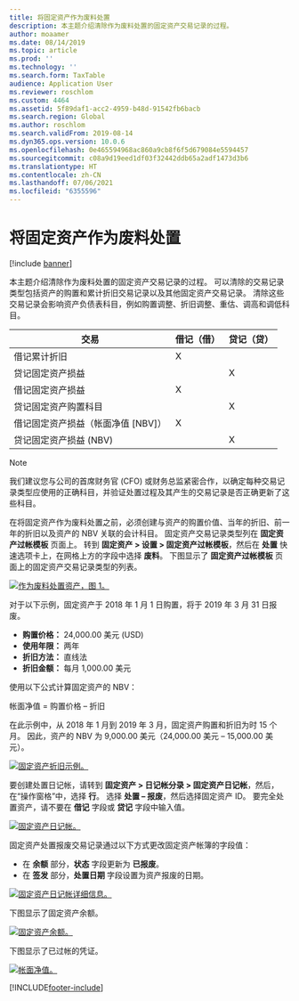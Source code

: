 ```yaml
---
title: 将固定资产作为废料处置
description: 本主题介绍清除作为废料处置的固定资产交易记录的过程。
author: moaamer
ms.date: 08/14/2019
ms.topic: article
ms.prod: ''
ms.technology: ''
ms.search.form: TaxTable
audience: Application User
ms.reviewer: roschlom
ms.custom: 4464
ms.assetid: 5f89daf1-acc2-4959-b48d-91542fb6bacb
ms.search.region: Global
ms.author: roschlom
ms.search.validFrom: 2019-08-14
ms.dyn365.ops.version: 10.0.6
ms.openlocfilehash: 0e465594968ac860a9cb8f6f5d679084e5594457
ms.sourcegitcommit: c08a9d19eed1df03f32442ddb65a2adf1473d3b6
ms.translationtype: HT
ms.contentlocale: zh-CN
ms.lasthandoff: 07/06/2021
ms.locfileid: "6355596"
---
```

# <a name="dispose-of-a-fixed-asset-as-scrap"></a>将固定资产作为废料处置

[!include [banner](../includes/banner.md)]

本主题介绍清除作为废料处置的固定资产交易记录的过程。 可以清除的交易记录类型包括资产的购置和累计折旧交易记录以及其他固定资产交易记录。 清除这些交易记录会影响资产负债表科目，例如购置调整、折旧调整、重估、调高和调低科目。

| 交易                                         | 借记（借） | 贷记（贷） |
|-----------------------------------------------------|-------------|--------------|
| 借记累计折旧                        | X           |              |
| 贷记固定资产损益                          |             | X            |
| 借记固定资产损益                          | X           |              |
| 贷记固定资产购置科目                 |             | X            |
| 借记固定资产损益（帐面净值 \[NBV\]） | X           |              |
| 贷记固定资产损益 (NBV)                    |             | X            |

> [!NOTE]
> 我们建议您与公司的首席财务官 (CFO) 或财务总监紧密合作，以确定每种交易记录类型应使用的正确科目，并验证处置过程及其产生的交易记录是否正确更新了这些科目。

在将固定资产作为废料处置之前，必须创建与资产的购置价值、当年的折旧、前一年的折旧以及资产的 NBV 关联的会计科目。 固定资产交易记录类型列在 **固定资产过帐模板** 页面上。 转到 **固定资产 \> 设置 \> 固定资产过帐模板**，然后在 **处置** 快速选项卡上，在网格上方的字段中选择 **废料**。 下图显示了 **固定资产过帐模板** 页面上的固定资产交易记录类型的列表。


[![作为废料处置资产，图 1。](./media/Fixed_asset_Disposal_scrap_scenario_1.png)](./media/Fixed_asset_Disposal_scrap_scenario_1.png)

对于以下示例，固定资产于 2018 年 1 月 1 日购置，将于 2019 年 3 月 31 日报废。

- **购置价格：** 24,000.00 美元 (USD)
- **使用年限：** 两年
- **折旧方法：** 直线法
- **折旧金额：** 每月 1,000.00 美元

使用以下公式计算固定资产的 NBV：

帐面净值 = 购置价格 – 折旧

在此示例中，从 2018 年 1 月到 2019 年 3 月，固定资产购置和折旧为时 15 个月。 因此，资产的 NBV 为 9,000.00 美元（24,000.00 美元 – 15,000.00 美元）。

[![固定资产折旧示例。](./media/Fixed_asset_Disposal_scrap_scenario_2.png)](./media/Fixed_asset_Disposal_scrap_scenario_2.png)


要创建处置日记帐，请转到 **固定资产 \> 日记帐分录 \> 固定资产日记帐**，然后，在“操作窗格”中，选择 **行**。 选择 **处置 – 报废**，然后选择固定资产 ID。 要完全处置资产，请不要在 **借记** 字段或 **贷记** 字段中输入值。

[![固定资产日记帐。](./media/Fixed_asset_Disposal_scrap_scenario_3.png)](./media/Fixed_asset_Disposal_scrap_scenario_3.png)

固定资产处置报废交易记录通过以下方式更改固定资产帐簿的字段值：

- 在 **余额** 部分，**状态** 字段更新为 **已报废**。
- 在 **签发** 部分，**处置日期** 字段设置为资产报废的日期。

[![固定资产日记帐详细信息。](./media/Fixed_asset_Disposal_scrap_scenario_4.png)](./media/Fixed_asset_Disposal_scrap_scenario_4.png)

下图显示了固定资产余额。

[![固定资产余额。](./media/Fixed_asset_Disposal_scrap_scenario_5.png)](./media/Fixed_asset_Disposal_scrap_scenario_5.png)

下图显示了已过帐的凭证。

[![帐面净值。](./media/Fixed_asset_Disposal_scrap_scenario_6.png)](./media/Fixed_asset_Disposal_scrap_scenario_6.png)


[!INCLUDE[footer-include](../../includes/footer-banner.md)]